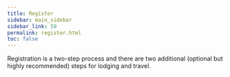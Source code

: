 ```yaml
---
title: Register
sidebar: main_sidebar
sidebar_link: 59
permalink: register.html
toc: false
---
```


Registration is a two-step process and there are two additional (optional but highly recommended) steps for lodging and travel.

